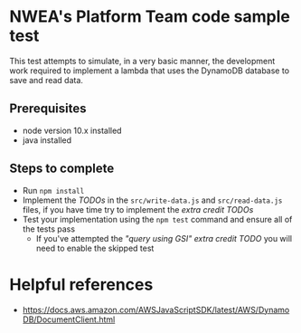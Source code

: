# NWEA's Platform Team code sample test

This test attempts to simulate, in a very basic manner, the development work required to implement a lambda that uses 
the DynamoDB database to save and read data.  

## Prerequisites
- node version 10.x installed
- java installed

## Steps to complete
- Run ````npm install````
- Implement the *TODOs* in the ````src/write-data.js```` and ````src/read-data.js```` files, if you have time try to 
    implement the *extra credit TODOs* 
- Test your implementation using the ````npm test```` command and ensure all of the tests pass 
    - If you've attempted the *"query using GSI" extra credit TODO* you will need to enable the skipped test
    
# Helpful references
- https://docs.aws.amazon.com/AWSJavaScriptSDK/latest/AWS/DynamoDB/DocumentClient.html